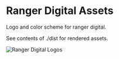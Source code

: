 # Ranger Digital Assets
Logo and color scheme for ranger digital.

See contents of ./dist for rendered assets.

![Ranger Digital Logos]('./dist/Ranger-logo-and-color-scheme.png')
